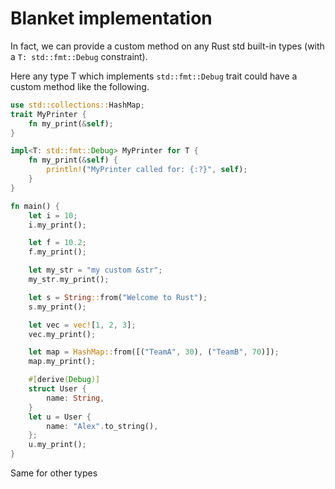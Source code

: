 # Blanket implementation

In fact, we can provide a custom method on any Rust std built-in types (with a `T: std::fmt::Debug` constraint).

Here any type T which implements `std::fmt::Debug` trait could have a custom method like the following.

```rust
use std::collections::HashMap;
trait MyPrinter {
    fn my_print(&self);
}

impl<T: std::fmt::Debug> MyPrinter for T {
    fn my_print(&self) {
        println!("MyPrinter called for: {:?}", self);
    }
}

fn main() {
    let i = 10;
    i.my_print();

    let f = 10.2;
    f.my_print();

    let my_str = "my custom &str";
    my_str.my_print();

    let s = String::from("Welcome to Rust");
    s.my_print();

    let vec = vec![1, 2, 3];
    vec.my_print();

    let map = HashMap::from([("TeamA", 30), ("TeamB", 70)]);
    map.my_print();

    #[derive(Debug)]
    struct User {
        name: String,
    }
    let u = User {
        name: "Alex".to_string(),
    };
    u.my_print();
}
```
Same for other types